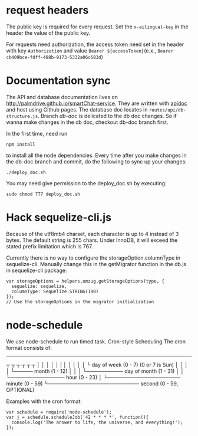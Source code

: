 # request headers

The public key is required for every request. Set the `x-ailingual-key` in the header the value of the public key. 

For requests need authorization, the access token need set in the header with key `Authorization` and value `Bearer ${accessToken}`(e.x., `Bearer cb409bce-fdff-488b-9173-5332a06c683d`)

# Documentation sync

The API and database documentation lives on http://palmdrive.github.io/smartChat-service. They are written with [apidoc](http://apidocjs.com/) and host using Github pages. The database doc locates in `routes/api/db-structure.js`. Branch *db-doc* is delicated to the db doc changes. So if wanna make changes in the db doc, checkout db-doc branch first.

In the first time, need run 
```
npm install
```
to install all the node dependencies. Every time after you make changes in the db-doc branch and commit, do the following to sync up your changes: 
```
./deploy_doc.sh
```

You may need give permission to the deploy_doc.sh by executing:
```
sudo chmod 777 deploy_doc.sh
```

# Hack sequelize-cli.js

Because of the utf8mb4 charset, each character is up to 4 instead of 3 bytes. The default string is 255 chars. Under InnoDB, it will exceed the stated prefix limitation which is 767. 

Currently there is no way to configure the storageOption.columnType in sequelize-cli. Manually change this in the getMigrator function in the db.js in sequelize-cli package:

```
var storageOptions = helpers.umzug.getStorageOptions(type, { 
  sequelize: sequelize,
  columnType: Sequelize.STRING(190)
});
// Use the storageOptions in the migrator initialization
```
# node-schedule

We use node-schedule to run timed task.
Cron-style Scheduling
The cron format consists of:

*    *    *    *    *    *
┬    ┬    ┬    ┬    ┬    ┬
│    │    │    │    │    |
│    │    │    │    │    └ day of week (0 - 7) (0 or 7 is Sun)
│    │    │    │    └───── month (1 - 12)
│    │    │    └────────── day of month (1 - 31)
│    │    └─────────────── hour (0 - 23)
│    └──────────────────── minute (0 - 59)
└───────────────────────── second (0 - 59, OPTIONAL)

Examples with the cron format:
```
var schedule = require('node-schedule');
var j = schedule.scheduleJob('42 * * * *', function(){
  console.log('The answer to life, the universe, and everything!');
});
```
